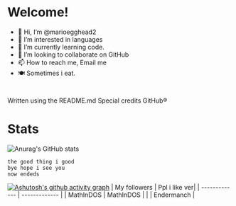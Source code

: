 # Welcome!
- 👋 Hi, I’m @marioegghead2
- 👀 I’m interested in languages
- 🌱 I’m currently learning code.
- 💞️ I’m looking to collaborate on GitHub
- 📫 How to reach me, Email me
- 🍽️ Sometimes i eat. 
#     
Written using the README.md Special credits GitHub®️
# Stats
![Anurag's GitHub stats](https://github-readme-stats.vercel.app/api?username=marioegghead2&show_icons=true&theme=highcontrast)
```
the good thing i good
bye hope i see you
now endeds
```
[![Ashutosh's github activity graph](https://activity-graph.herokuapp.com/graph?username=marioegghead2&theme=github)](https://github.com/ashutosh00710/github-readme-activity-graph)
| My followers  | Ppl i like ver|
| ------------- | ------------- |
| MathInDOS     | MathInDOS     |
|               | Endermanch    |
